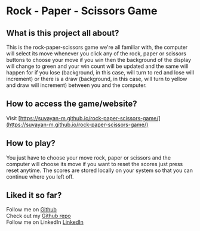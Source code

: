 #  Rock - Paper - Scissors Game

##  What is this project all about?
This is the rock-paper-scissors game we're all familiar with, the computer will select its move whenever you click any of the rock, paper or scissors buttons to choose your move if you win then the background of the display will change to green and your win count will be updated and the same will happen for if you lose (background, in this case, will turn to red and lose will increment) or there is a draw (background, in this case, will turn to yellow and draw will increment) between you and the computer.

##  How to access the game/website?
Visit [https://suvayan-m.github.io/rock-paper-scissors-game/](https://suvayan-m.github.io/rock-paper-scissors-game/)

##  How to play?

You just have to choose your move rock, paper or scissors and the computer will choose its move if you want to reset the scores just press reset anytime. The scores are stored locally on your system so that you can continue where you left off.

##  Liked it so far?
Follow me on [Github](https://github.com/suvayan-m)  
Check out my [Github repo](https://github.com/suvayan-m?tab=repositories)  
Follow me on LinkedIn [LinkedIn](https://www.linkedin.com/in/suvayan-mondal/)
